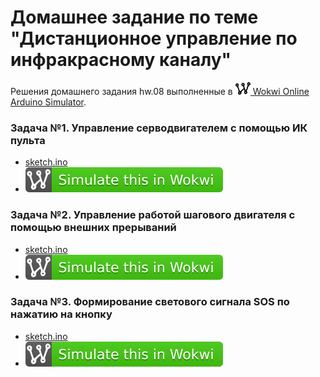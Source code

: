 # Домашнее задание по теме "Дистанционное управление по инфракрасному каналу"
Решения домашнего задания hw.08 выполненные в [<img src="wokwi_logo.svg" alt="Wokwi" height="20"> Wokwi Online Arduino Simulator](https://wokwi.com/).

### Задача №1. Управление серводвигателем с помощью ИК пульта
-  [sketch.ino](task.01/sketch.ino)
-  [![Wokwi badge](wokwi_badge.svg)](https://wokwi.com/projects/427034786315351041)

### Задача №2. Управление работой шагового двигателя с помощью внешних прерываний
-  [sketch.ino](task.02/sketch.ino)
-  [![Wokwi badge](wokwi_badge.svg)](https://wokwi.com/projects/427128623709543425)

### Задача №3. Формирование светового сигнала SOS по нажатию на кнопку
-  [sketch.ino](task.03/sketch.ino)
-  [![Wokwi badge](wokwi_badge.svg)](https://wokwi.com/projects/427300444143214593)
